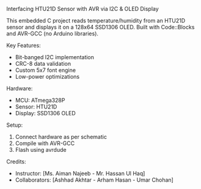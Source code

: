 Interfacing HTU21D Sensor with AVR via I2C & OLED Display

This embedded C project reads temperature/humidity from an HTU21D sensor and displays it on a 128x64 SSD1306 OLED. Built with Code::Blocks and AVR-GCC (no Arduino libraries).

Key Features:
- Bit-banged I2C implementation
- CRC-8 data validation
- Custom 5x7 font engine
- Low-power optimizations

Hardware:
- MCU: ATmega328P
- Sensor: HTU21D
- Display: SSD1306 OLED

Setup:
1. Connect hardware as per schematic
2. Compile with AVR-GCC
3. Flash using avrdude

Credits:
- Instructor: [Ms. Aiman Najeeb - Mr. Hassan Ul Haq]
- Collaborators: [Ashhad Akhtar - Arham Hasan - Umar Chohan]
